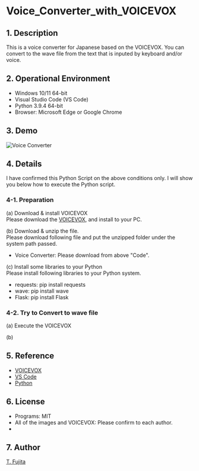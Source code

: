 # Voice_Converter_with_VOICEVOX

## 1. Description
This is a voice converter for Japanese based on the VOICEVOX. You can convert to the wave file from the text that is inputed by keyboard and/or voice.  

## 2. Operational Environment
- Windows 10/11 64-bit
- Visual Studio Code (VS Code)
- Python 3.9.4 64-bit
- Browser: Microsoft Edge or Google Chrome

## 3. Demo
![Voice Converter](https://to-fujita.github.io/Images/Voice_Converter.png "Images for Voice Converter")

## 4. Details
I have confirmed this Python Script on the above conditions only. I will show you below how to execute the Python script.

### 4-1. Preparation
(a) Download & install VOICEVOX  
Please download the [VOICEVOX](https://voicevox.hiroshiba.jp/), and install to your PC. 

(b) Download & unzip the file.  
Please download following file and put the unzipped folder under the system path passed.
- Voice Converter: Please download from above "Code".
  
(c) Install some libraries to your Python  
Please install following libraries to your Python system.
- requests: pip install requests
- wave: pip install wave
- Flask: pip install Flask
  
### 4-2. Try to Convert to wave file
(a) Execute the VOICEVOX  

(b) 


## 5. Reference
- [VOICEVOX](https://voicevox.hiroshiba.jp/)
- [VS Code](https://azure.microsoft.com/ja-jp/products/visual-studio-code/)
- [Python](https://www.python.org/)


## 6. License
- Programs: MIT
- All of the images and VOICEVOX: Please confirm to each author.
- 
## 7. Author
[T. Fujita](https://github.com/To-Fujita)
